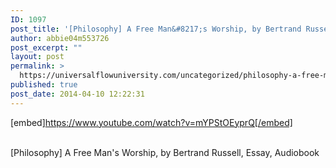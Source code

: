 ```yaml
---
ID: 1097
post_title: '[Philosophy] A Free Man&#8217;s Worship, by Bertrand Russell, Essay,'
author: abbie04m553726
post_excerpt: ""
layout: post
permalink: >
  https://universalflowuniversity.com/uncategorized/philosophy-a-free-mans-worship-by-bertrand-russell-essay/
published: true
post_date: 2014-04-10 12:22:31
---
```

[embed]https://www.youtube.com/watch?v=mYPStOEyprQ[/embed]</br></br>
<p>[Philosophy] A Free Man's Worship, by Bertrand Russell, Essay, Audiobook</p>